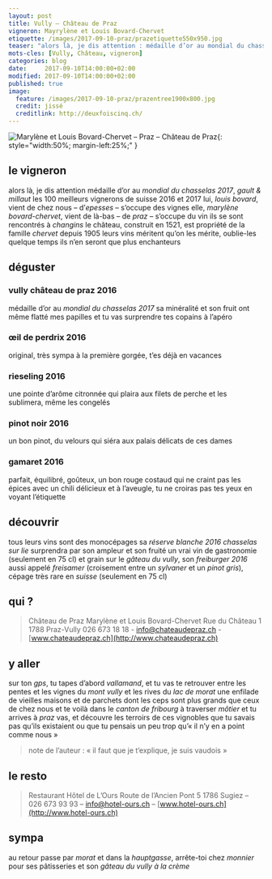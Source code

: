 ```yaml
---
layout: post
title: Vully — Château de Praz
vigneron: Mayrylène et Louis Bovard-Chervet
etiquette: /images/2017-09-10-praz/prazetiquette550x950.jpg
teaser: "alors là, je dis attention : médaille d’or au mondial du chasselas 2017, *gault & millaut* les 100 meilleurs vignerons de suisse 2016 et 2017"
mots-cles: [Vully, Château, vigneron]
categories: blog
date:     2017-09-10T14:00:00+02:00
modified: 2017-09-10T14:00:00+02:00
published: true
image:
  feature: /images/2017-09-10-praz/prazentree1900x800.jpg
  credit: jissé
  creditlink: http://deuxfoiscinq.ch/
---
```


![Marylène et Louis Bovard-Chervet – Praz – Château de Praz][i1]{: style="width:50%; margin-left:25%;" }

[i1]: ../../images/2017-09-10-praz/praz-vignerons1200x1500.jpg

## le vigneron
alors là, je dis attention
médaille d’or au *mondial du chasselas 2017*, *gault & millaut* les 100 meilleurs vignerons de suisse 2016 et 2017
lui, *louis bovard*, vient de chez nous – d’*epesses* – s’occupe des vignes
elle, *marylène bovard-chervet*, vient de là-bas – de *praz* – s’occupe du vin
ils se sont rencontrés à *changins*
le château, construit en 1521, est propriété de la famille *chervet* depuis 1905
leurs vins méritent qu’on les mérite, oublie-les quelque temps ils n’en seront que plus enchanteurs


## déguster
### vully château de praz 2016
médaille d’or au *mondial du chasselas 2017*
sa minéralité et son fruit ont même flatté mes papilles et tu vas surprendre tes copains à l’apéro

### œil de perdrix 2016
original, très sympa
à la première gorgée, t’es déjà en vacances

### rieseling 2016
une pointe d’arôme citronnée qui plaira aux filets de perche et les sublimera, même les congelés

### pinot noir 2016
un bon pinot, du velours qui siéra aux palais délicats de ces dames

### gamaret 2016
parfait, équilibré, goûteux, un bon rouge costaud qui ne craint pas les épices
avec un chili délicieux et à l’aveugle, tu ne croiras pas tes yeux en voyant l’étiquette

## découvrir
tous leurs vins sont des monocépages
sa *réserve blanche 2016 chasselas sur lie* surprendra par son ampleur et son fruité
un vrai vin de gastronomie (seulement en 75 cl)
et grain sur le *gâteau du vully*, son *freiburger 2016* aussi appelé *freisamer* (croisement entre un *sylvaner* et un *pinot gris*), cépage très rare en *suisse* (seulement en 75 cl)

## qui ?
> Château de Praz
> Marylène et Louis Bovard-Chervet
> Rue du Château 1
> 1788 Praz-Vully
> 026 673 18 18 - [info@chateaudepraz.ch](mailto:info@chateaudepraz.ch) - [www.chateaudepraz.ch](http://www.chateaudepraz.ch)

## y aller
sur ton *gps*, tu tapes d’abord *vallamand*, et tu vas te retrouver entre les pentes et les vignes du *mont vully* et les rives du *lac de morat*
une enfilade de vieilles maisons et de parchets dont les ceps sont plus grands que ceux de chez nous et te voilà dans le *canton de fribourg* à traverser *môtier* et tu arrives à *praz*
vas, et découvre les terroirs de ces vignobles que tu savais pas qu’ils existaient ou que tu pensais un peu trop qu’« il n’y en a point comme nous »

> note de l’auteur : « il faut que je t’explique, je suis vaudois »


## le resto
> Restaurant Hôtel de L’Ours
> Route de l’Ancien Pont 5
> 1786 Sugiez – 026 673 93 93 – [info@hotel-ours.ch](mailto:info@hotel-ours.ch) – [www.hotel-ours.ch](http://www.hotel-ours.ch)


## sympa
au retour passe par *morat* et dans la *hauptgasse*, arrête-toi chez *monnier* pour ses pâtisseries et son *gâteau du vully à la crème*
